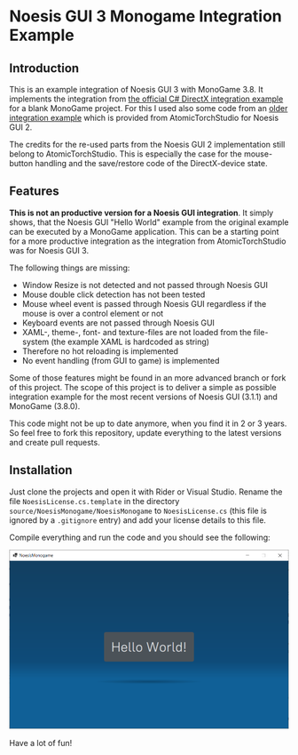 # Noesis GUI 3 Monogame Integration Example

## Introduction

This is an example integration of Noesis GUI 3 with MonoGame 3.8. It implements 
the integration from 
[the official C# DirectX integration example](https://github.com/Noesis/Tutorials/tree/master/Samples/IntegrationSharpDX)
for a blank MonoGame project. For this I used also some code from an 
[older integration example](https://github.com/AtomicTorchStudio/NoesisGUI.MonoGameWrapper)
which is provided from AtomicTorchStudio for Noesis GUI 2.

The credits for the re-used parts from the Noesis GUI 2 implementation still belong to 
AtomicTorchStudio. This is especially the case for the mouse-button handling and the 
save/restore code of the DirectX-device state. 

## Features

**This is not an productive version for a Noesis GUI integration**. It simply shows, that 
the Noesis GUI "Hello World" example from the original example can be executed by a
MonoGame application. This can be a starting point for a more productive integration as
the integration from AtomicTorchStudio was for Noesis GUI 3. 

The following things are missing:

* Window Resize is not detected and not passed through Noesis GUI
* Mouse double click detection has not been tested
* Mouse wheel event is passed through Noesis GUI regardless if the mouse is over a control element or not
* Keyboard events are not passed through Noesis GUI
* XAML-, theme-, font- and texture-files are not loaded from the file-system (the example XAML is hardcoded as string)
* Therefore no hot reloading is implemented
* No event handling (from GUI to game) is implemented

Some of those features might be found in an more advanced branch or fork of this project.
The scope of this project is to deliver a simple as possible integration example for the
most recent versions of Noesis GUI (3.1.1) and MonoGame (3.8.0).

This code might not be up to date anymore, when you find it in 2 or 3 years. So feel free 
to fork this repository, update everything to the latest versions and create pull requests.


## Installation

Just clone the projects and open it with Rider or Visual Studio. Rename the file 
`NoesisLicense.cs.template` in the directory `source/NoesisMonogame/NoesisMonogame` to
`NoesisLicense.cs` (this file is ignored by a `.gitignore` entry) and add your license
details to this file. 

Compile everything and run the code and you should see the following:

![example](example.png)

Have a lot of fun!



